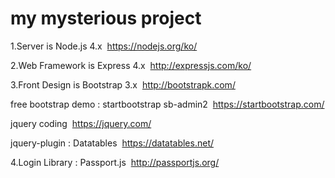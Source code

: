 # my mysterious project

1.Server is Node.js 4.x
  https://nodejs.org/ko/

2.Web Framework is Express 4.x
  http://expressjs.com/ko/

3.Front Design is Bootstrap 3.x
  http://bootstrapk.com/
  
  free bootstrap demo : startbootstrap sb-admin2
  https://startbootstrap.com/

  jquery coding
  https://jquery.com/
  
  jquery-plugin : Datatables
  https://datatables.net/
  
4.Login Library : Passport.js
  http://passportjs.org/
